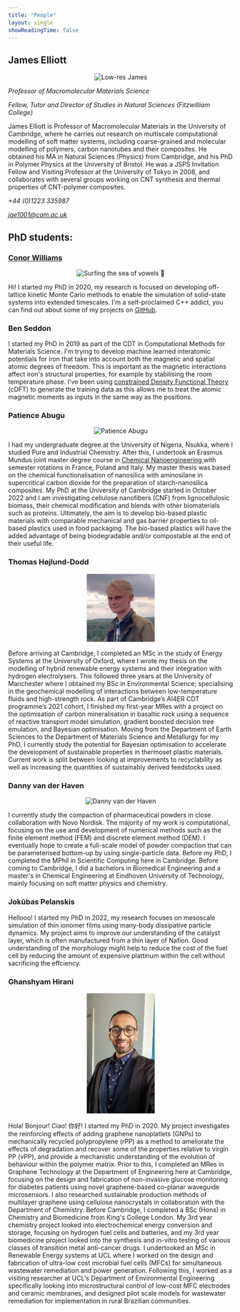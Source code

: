 ```yaml
---
title: "People"
layout: single
showReadingTime: false
---
```


## James Elliott 

<p align="center">
  <img src="jameselliott.jpg" alt="Low-res James" width=20%/>
</p>

*Professor of Macromolecular Materials Science*

*Fellow, Tutor and Director of Studies in Natural Sciences (Fitzwilliam College)*

James Elliott is Professor of Macromolecular Materials in the University of Cambridge, where he carries out research on multiscale computational modelling of soft matter systems, including coarse-grained and molecular modelling of polymers, carbon nanotubes and their composites. He obtained his MA in Natural Sciences (Physics) from Cambridge, and his PhD in Polymer Physics at the University of Bristol. He was a JSPS Invitation Fellow and Visiting Professor at the University of Tokyo in 2008, and collaborates with several groups working on CNT synthesis and thermal properties of CNT-polymer composites.

*+44 (0)1223 335987*

*jae1001@cam.ac.uk*

<!-- ## Post-docs -->

## PhD students:

### [Conor Williams](https://conorwilliams.github.io/)

<p align="center">
  <img src="conor.jpg" alt="Surfing the sea of vowels 🌊" width=40%/>
</p>

Hi! I started my PhD in 2020, my research is focused on developing off-lattice kinetic Monte Carlo methods to enable the simulation of solid-state systems into extended timescales. I'm a self-proclaimed C++ addict, you can find out about some of my projects on [GitHub](https://github.com/ConorWilliams).

### Ben Seddon

I started my PhD in 2019 as part of the CDT in Computational Methods for Materials Science. I'm trying to develop machine learned interatomic potentials for iron that take into account both the magnetic and spatial atomic degrees of freedom. This is important as the magnetic interactions affect iron's structural properties, for example by stabilising the room temperature phase. I've been using [constrained Density Functional Theory](https://pubs.acs.org/doi/10.1021/acs.jctc.2c00673) (cDFT) to generate the training data as this allows me to treat the atomic magnetic moments as inputs in the same way as the positions. 

### Patience Abugu

<p align="center">
  <img src="patience.jpg" alt="Patience Abugu" width=30%/>
</p>

I had my undergraduate degree at the University of Nigeria, Nsukka, where I studied Pure and Industrial Chemistry. After this, I undertook an Erasmus Mundus joint master degree course in <a href="https://master-cne.eu/"> Chemical Nanoengineering </a> with semester rotations in France, Poland and Italy. My master thesis was based on the chemical functionalisation of nanosilica with aminosilane in supercritical carbon dioxide for the preparation of starch-nanosilica composites. My PhD at the University of Cambridge started in October 2022 and I am investigating cellulose nanofibers (CNF) from lignocellulosic biomass, their chemical modification and blends with other biomaterials such as proteins. Ultimately, the aim is to develop bio-based plastic materials with comparable mechanical and gas barrier properties to oil-based plastics used in food packaging. The bio-based plastics will have the added advantage of being biodegradable and/or compostable at the end of their useful life.

### Thomas Højlund-Dodd

<p align="center">
  <img src="thomas.jpg" alt="Thomas Højlund-Dodd" width=30%/>
</p>

Before arriving at Cambridge, I completed an MSc in the study of Energy Systems at the University of Oxford, where I wrote my thesis on the modelling of hybrid renewable energy systems and their integration with hydrogen electrolysers. This followed three years at the University of Manchester where I obtained my BSc in Environmental Science; specialising in the geochemical modelling of interactions between low-temperature fluids and high-strength rock. As part of Cambridge’s AI4ER CDT programme’s 2021 cohort, I finished my first-year MRes with a project on the optimisation of carbon mineralisation in basaltic rock using a sequence of reactive transport model simulation, gradient boosted decision tree emulation, and Bayesian optimisation. Moving from the Department of Earth Sciences to the Department of Materials Science and Metallurgy for my PhD, I currently study the potential for Bayesian optimisation to accelerate the development of sustainable properties in thermoset plastic materials. Current work is split between looking at improvements to recyclability as well as increasing the quantities of sustainably derived feedstocks used.

### Danny van der Haven

<p align="center">
  <img src="Danny.jpg" alt="Danny van der Haven" width=30%/>
</p>

I currently study the compaction of pharmaceutical powders in close collaboration with Novo Nordisk. The majority of my work is computational, focusing on the use and development of numerical methods such as the finite element method (FEM) and discrete element method (DEM). I eventually hope to create a full-scale model of powder compaction that can be parameterised bottom-up by using single-particle data. Before my PhD, I completed the MPhil in Scientific Computing here in Cambridge. Before coming to Cambridge, I did a bachelors in Biomedical Engineering and a master's in Chemical Engineering at Eindhoven University of Technology, mainly focusing on soft matter physics and chemistry.

### Jokūbas Pelanskis

Hellooo! I started my PhD in 2022, my research focuses on mesoscale simulation of thin ionomer films using many-body dissipative particle dynamics. My project aims to improve our understanding of the catalyst layer, which is often manufactured from a thin layer of Nafion. Good understanding of the morphology might help to reduce the cost of the fuel cell by reducing the amount of expensive plattinum within the cell without sacrificing the effciency.

### Ghanshyam Hirani

<p align="center">
  <img src="Ghan.jpeg" alt="Ghanshyam Hirani" width=30%/>
</p>

Hola! Bonjour! Ciao! 你好! I started my PhD in 2020. My project investigates the reinforcing effects of adding graphene nanoplatlets (GNPs) to mechanically recycled polypropylene (rPP) as a method to ameliorate the effects of degradation and recover some of the properties relative to virgin PP (vPP), and provide a mechanistic understanding of the evolution of behaviour within the polymer matrix. Prior to this, I completed an MRes in Graphene Technology at the Department of Engineering here at Cambridge, focusing on the design and fabrication of non-invasive glucose monitoring for diabetes patients using novel graphene-based co-planar waveguide microsensors. I also researched sustainable production methods of multilayer graphene using cellulose nanocrystals in collaboration with the Department of Chemistry. Before Cambridge, I completed a BSc (Hons) in Chemistry and Biomedicine from King's College London. My 3rd year chemistry project looked into electrochemical energy conversion and storage, focusing on hydrogen fuel cells and batteries, and my 3rd year biomedicine project looked into the synthesis and in-vitro testing of various classes of transition metal anti-cancer drugs. I undertooked an MSc in Renewable Energy systems at UCL where I worked on the design and fabrication of ultra-low cost microbial fuel cells (MFCs) for simultaneous wastewater remediation and power generation. Following this, I worked as a visiting researcher at UCL's Department of Environmental Engineering specifically looking into microstructural control of low-cost MFC electrodes and ceramic membranes, and designed pilot scale models for wastewater remediation for implementation in rural Brazilian communities.
